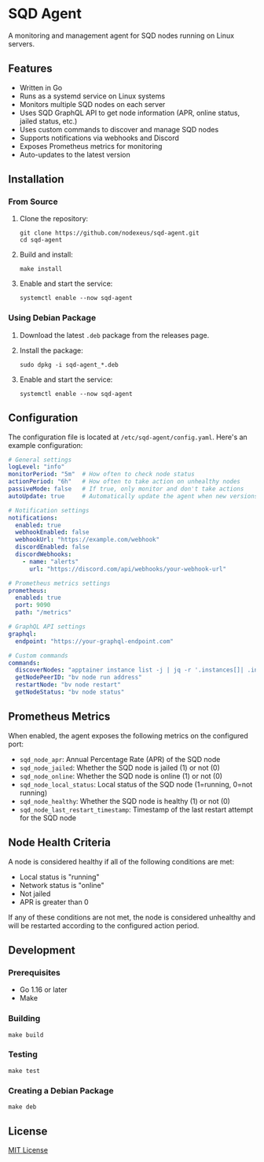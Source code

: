 # SQD Agent

A monitoring and management agent for SQD nodes running on Linux servers.

## Features

- Written in Go
- Runs as a systemd service on Linux systems
- Monitors multiple SQD nodes on each server
- Uses SQD GraphQL API to get node information (APR, online status, jailed status, etc.)
- Uses custom commands to discover and manage SQD nodes
- Supports notifications via webhooks and Discord
- Exposes Prometheus metrics for monitoring
- Auto-updates to the latest version

## Installation

### From Source

1. Clone the repository:
   ```
   git clone https://github.com/nodexeus/sqd-agent.git
   cd sqd-agent
   ```

2. Build and install:
   ```
   make install
   ```

3. Enable and start the service:
   ```
   systemctl enable --now sqd-agent
   ```

### Using Debian Package

1. Download the latest `.deb` package from the releases page.

2. Install the package:
   ```
   sudo dpkg -i sqd-agent_*.deb
   ```

3. Enable and start the service:
   ```
   systemctl enable --now sqd-agent
   ```

## Configuration

The configuration file is located at `/etc/sqd-agent/config.yaml`. Here's an example configuration:

```yaml
# General settings
logLevel: "info"
monitorPeriod: "5m"  # How often to check node status
actionPeriod: "6h"   # How often to take action on unhealthy nodes
passiveMode: false   # If true, only monitor and don't take actions
autoUpdate: true     # Automatically update the agent when new versions are available

# Notification settings
notifications:
  enabled: true
  webhookEnabled: false
  webhookUrl: "https://example.com/webhook"
  discordEnabled: false
  discordWebhooks:
    - name: "alerts"
      url: "https://discord.com/api/webhooks/your-webhook-url"

# Prometheus metrics settings
prometheus:
  enabled: true
  port: 9090
  path: "/metrics"

# GraphQL API settings
graphql:
  endpoint: "https://your-graphql-endpoint.com"

# Custom commands
commands:
  discoverNodes: "apptainer instance list -j | jq -r '.instances[]| .instance'"
  getNodePeerID: "bv node run address"
  restartNode: "bv node restart"
  getNodeStatus: "bv node status"
```

## Prometheus Metrics

When enabled, the agent exposes the following metrics on the configured port:

- `sqd_node_apr`: Annual Percentage Rate (APR) of the SQD node
- `sqd_node_jailed`: Whether the SQD node is jailed (1) or not (0)
- `sqd_node_online`: Whether the SQD node is online (1) or not (0)
- `sqd_node_local_status`: Local status of the SQD node (1=running, 0=not running)
- `sqd_node_healthy`: Whether the SQD node is healthy (1) or not (0)
- `sqd_node_last_restart_timestamp`: Timestamp of the last restart attempt for the SQD node

## Node Health Criteria

A node is considered healthy if all of the following conditions are met:
- Local status is "running"
- Network status is "online"
- Not jailed
- APR is greater than 0

If any of these conditions are not met, the node is considered unhealthy and will be restarted according to the configured action period.

## Development

### Prerequisites

- Go 1.16 or later
- Make

### Building

```
make build
```

### Testing

```
make test
```

### Creating a Debian Package

```
make deb
```

## License

[MIT License](LICENSE)

